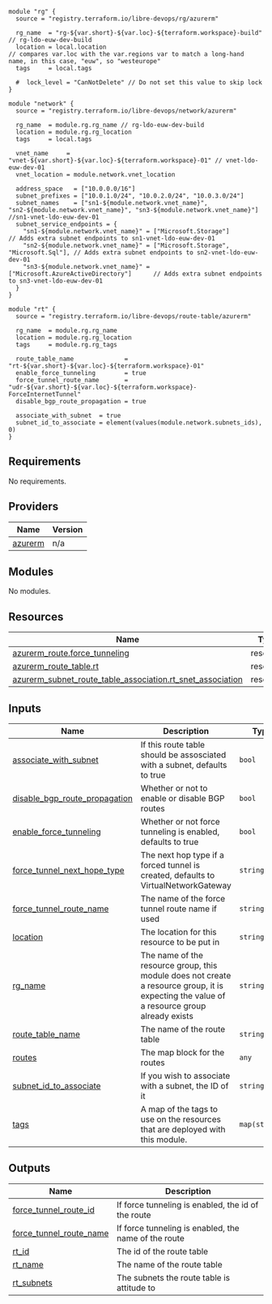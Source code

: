 ```hcl
module "rg" {
  source = "registry.terraform.io/libre-devops/rg/azurerm"

  rg_name  = "rg-${var.short}-${var.loc}-${terraform.workspace}-build" // rg-ldo-euw-dev-build
  location = local.location                                            // compares var.loc with the var.regions var to match a long-hand name, in this case, "euw", so "westeurope"
  tags     = local.tags

  #  lock_level = "CanNotDelete" // Do not set this value to skip lock
}

module "network" {
  source = "registry.terraform.io/libre-devops/network/azurerm"

  rg_name  = module.rg.rg_name // rg-ldo-euw-dev-build
  location = module.rg.rg_location
  tags     = local.tags

  vnet_name     = "vnet-${var.short}-${var.loc}-${terraform.workspace}-01" // vnet-ldo-euw-dev-01
  vnet_location = module.network.vnet_location

  address_space   = ["10.0.0.0/16"]
  subnet_prefixes = ["10.0.1.0/24", "10.0.2.0/24", "10.0.3.0/24"]
  subnet_names    = ["sn1-${module.network.vnet_name}", "sn2-${module.network.vnet_name}", "sn3-${module.network.vnet_name}"] //sn1-vnet-ldo-euw-dev-01
  subnet_service_endpoints = {
    "sn1-${module.network.vnet_name}" = ["Microsoft.Storage"]                   // Adds extra subnet endpoints to sn1-vnet-ldo-euw-dev-01
    "sn2-${module.network.vnet_name}" = ["Microsoft.Storage", "Microsoft.Sql"], // Adds extra subnet endpoints to sn2-vnet-ldo-euw-dev-01
    "sn3-${module.network.vnet_name}" = ["Microsoft.AzureActiveDirectory"]      // Adds extra subnet endpoints to sn3-vnet-ldo-euw-dev-01
  }
}

module "rt" {
  source = "registry.terraform.io/libre-devops/route-table/azurerm"

  rg_name  = module.rg.rg_name
  location = module.rg.rg_location
  tags     = module.rg.rg_tags

  route_table_name              = "rt-${var.short}-${var.loc}-${terraform.workspace}-01"
  enable_force_tunneling        = true
  force_tunnel_route_name       = "udr-${var.short}-${var.loc}-${terraform.workspace}-ForceInternetTunnel"
  disable_bgp_route_propagation = true

  associate_with_subnet  = true
  subnet_id_to_associate = element(values(module.network.subnets_ids), 0)
}

```

## Requirements

No requirements.

## Providers

| Name | Version |
|------|---------|
| <a name="provider_azurerm"></a> [azurerm](#provider\_azurerm) | n/a |

## Modules

No modules.

## Resources

| Name | Type |
|------|------|
| [azurerm_route.force_tunneling](https://registry.terraform.io/providers/hashicorp/azurerm/latest/docs/resources/route) | resource |
| [azurerm_route_table.rt](https://registry.terraform.io/providers/hashicorp/azurerm/latest/docs/resources/route_table) | resource |
| [azurerm_subnet_route_table_association.rt_snet_association](https://registry.terraform.io/providers/hashicorp/azurerm/latest/docs/resources/subnet_route_table_association) | resource |

## Inputs

| Name | Description | Type | Default | Required |
|------|-------------|------|---------|:--------:|
| <a name="input_associate_with_subnet"></a> [associate\_with\_subnet](#input\_associate\_with\_subnet) | If this route table should be assosciated with a subnet, defaults to true | `bool` | `true` | no |
| <a name="input_disable_bgp_route_propagation"></a> [disable\_bgp\_route\_propagation](#input\_disable\_bgp\_route\_propagation) | Whether or not to enable or disable BGP routes | `bool` | n/a | yes |
| <a name="input_enable_force_tunneling"></a> [enable\_force\_tunneling](#input\_enable\_force\_tunneling) | Whether or not force tunneling is enabled, defaults to true | `bool` | `true` | no |
| <a name="input_force_tunnel_next_hope_type"></a> [force\_tunnel\_next\_hope\_type](#input\_force\_tunnel\_next\_hope\_type) | The next hop type if a forced tunnel is created, defaults to VirtualNetworkGateway | `string` | `"VirtualNetworkGateway"` | no |
| <a name="input_force_tunnel_route_name"></a> [force\_tunnel\_route\_name](#input\_force\_tunnel\_route\_name) | The name of the force tunnel route name if used | `string` | `null` | no |
| <a name="input_location"></a> [location](#input\_location) | The location for this resource to be put in | `string` | n/a | yes |
| <a name="input_rg_name"></a> [rg\_name](#input\_rg\_name) | The name of the resource group, this module does not create a resource group, it is expecting the value of a resource group already exists | `string` | n/a | yes |
| <a name="input_route_table_name"></a> [route\_table\_name](#input\_route\_table\_name) | The name of the route table | `string` | n/a | yes |
| <a name="input_routes"></a> [routes](#input\_routes) | The map block for the routes | `any` | `null` | no |
| <a name="input_subnet_id_to_associate"></a> [subnet\_id\_to\_associate](#input\_subnet\_id\_to\_associate) | If you wish to associate with a subnet, the ID of it | `string` | `null` | no |
| <a name="input_tags"></a> [tags](#input\_tags) | A map of the tags to use on the resources that are deployed with this module. | `map(string)` | <pre>{<br>  "source": "terraform"<br>}</pre> | no |

## Outputs

| Name | Description |
|------|-------------|
| <a name="output_force_tunnel_route_id"></a> [force\_tunnel\_route\_id](#output\_force\_tunnel\_route\_id) | If force tunneling is enabled, the id of the route |
| <a name="output_force_tunnel_route_name"></a> [force\_tunnel\_route\_name](#output\_force\_tunnel\_route\_name) | If force tunneling is enabled, the name of the route |
| <a name="output_rt_id"></a> [rt\_id](#output\_rt\_id) | The id of the route table |
| <a name="output_rt_name"></a> [rt\_name](#output\_rt\_name) | The name of the route table |
| <a name="output_rt_subnets"></a> [rt\_subnets](#output\_rt\_subnets) | The subnets the route table is attitude to |
